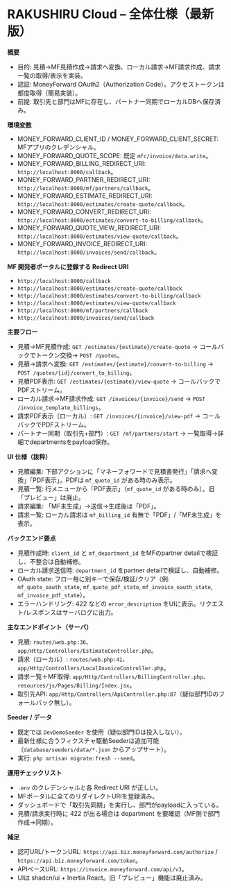 # RAKUSHIRU Cloud – 全体仕様（最新版）

**概要**
- 目的: 見積→MF見積作成→請求へ変換、ローカル請求→MF請求作成、請求一覧の取得/表示を実装。
- 認証: MoneyForward OAuth2（Authorization Code）。アクセストークンは都度取得（簡易実装）。
- 前提: 取引先と部門はMFに存在し、パートナー同期でローカルDBへ保存済み。

**環境変数**
- MONEY_FORWARD_CLIENT_ID / MONEY_FORWARD_CLIENT_SECRET: MFアプリのクレデンシャル。
- MONEY_FORWARD_QUOTE_SCOPE: 既定 `mfc/invoice/data.write`。
- MONEY_FORWARD_BILLING_REDIRECT_URI: `http://localhost:8000/callback`。
- MONEY_FORWARD_PARTNER_REDIRECT_URI: `http://localhost:8000/mf/partners/callback`。
- MONEY_FORWARD_ESTIMATE_REDIRECT_URI: `http://localhost:8000/estimates/create-quote/callback`。
- MONEY_FORWARD_CONVERT_REDIRECT_URI: `http://localhost:8000/estimates/convert-to-billing/callback`。
- MONEY_FORWARD_QUOTE_VIEW_REDIRECT_URI: `http://localhost:8000/estimates/view-quote/callback`。
- MONEY_FORWARD_INVOICE_REDIRECT_URI: `http://localhost:8000/invoices/send/callback`。

**MF 開発者ポータルに登録する Redirect URI**
- `http://localhost:8000/callback`
- `http://localhost:8000/estimates/create-quote/callback`
- `http://localhost:8000/estimates/convert-to-billing/callback`
- `http://localhost:8000/estimates/view-quote/callback`
- `http://localhost:8000/mf/partners/callback`
- `http://localhost:8000/invoices/send/callback`

**主要フロー**
- 見積→MF見積作成: `GET /estimates/{estimate}/create-quote` → コールバックでトークン交換→ `POST /quotes`。
- 見積→請求へ変換: `GET /estimates/{estimate}/convert-to-billing` → `POST /quotes/{id}/convert_to_billing`。
- 見積PDF表示: `GET /estimates/{estimate}/view-quote` → コールバックでPDFストリーム。
- ローカル請求→MF請求作成: `GET /invoices/{invoice}/send` → `POST /invoice_template_billings`。
- 請求PDF表示（ローカル）: `GET /invoices/{invoice}/view-pdf` → コールバックでPDFストリーム。
- パートナー同期（取引先+部門）: `GET /mf/partners/start` → 一覧取得→詳細でdepartmentsをpayload保存。

**UI 仕様（抜粋）**
- 見積編集: 下部アクションに「マネーフォワードで見積書発行」「請求へ変換」「PDF表示」。PDFは `mf_quote_id` がある時のみ表示。
- 見積一覧: 行メニューから「PDF表示」（`mf_quote_id` がある時のみ）。旧「プレビュー」は廃止。
- 請求編集: 「MF未生成」→送信→生成後は「PDF」。
- 請求一覧: ローカル請求は `mf_billing_id` 有無で「PDF」/「MF未生成」を表示。

**バックエンド要点**
- 見積作成時: `client_id` と `mf_department_id` をMFのpartner detailで検証し、不整合は自動補修。
- ローカル請求送信時: `department_id` をpartner detailで検証し、自動補修。
- OAuth state: フロー毎に別キーで保存/検証/クリア（例: `mf_quote_oauth_state`, `mf_quote_pdf_state`, `mf_invoice_oauth_state`, `mf_invoice_pdf_state`）。
- エラーハンドリング: 422 などの `error_description` をUIに表示。リクエスト/レスポンスはサーバログに出力。

**主なエンドポイント（サーバ）**
- 見積: `routes/web.php:36`、`app/Http/Controllers/EstimateController.php`。
- 請求（ローカル）: `routes/web.php:41`、`app/Http/Controllers/LocalInvoiceController.php`。
- 請求一覧＋MF取得: `app/Http/Controllers/BillingController.php`、`resources/js/Pages/Billing/Index.jsx`。
- 取引先API: `app/Http/Controllers/ApiController.php:87`（疑似部門IDのフォールバック無し）。

**Seeder / データ**
- 既定では `DevDemoSeeder` を使用（疑似部門IDは投入しない）。
- 最新仕様に合うフィクスチャ駆動Seederは追加可能（`database/seeders/data/*.json` からアップサート）。
- 実行: `php artisan migrate:fresh --seed`。

**運用チェックリスト**
- `.env` のクレデンシャルと各 Redirect URI が正しい。
- MFポータルに全てのリダイレクトURIを登録済み。
- ダッシュボードで「取引先同期」を実行し、部門がpayloadに入っている。
- 見積/請求実行時に 422 が出る場合は department を要確認（MF側で部門作成→同期）。

**補足**
- 認可URL/トークンURL: `https://api.biz.moneyforward.com/authorize` / `https://api.biz.moneyforward.com/token`。
- APIベースURL: `https://invoice.moneyforward.com/api/v3`。
- UIは shadcn/ui + Inertia React。旧「プレビュー」機能は廃止済み。

